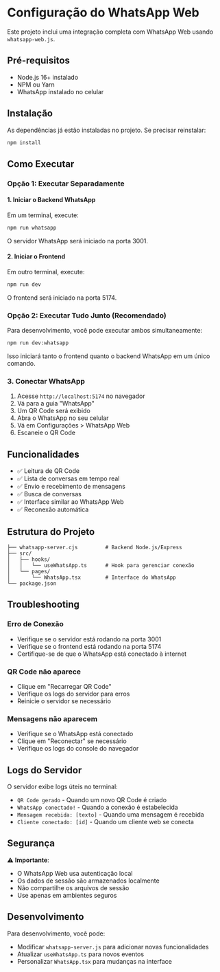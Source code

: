 # Configuração do WhatsApp Web

Este projeto inclui uma integração completa com WhatsApp Web usando `whatsapp-web.js`.

## Pré-requisitos

- Node.js 16+ instalado
- NPM ou Yarn
- WhatsApp instalado no celular

## Instalação

As dependências já estão instaladas no projeto. Se precisar reinstalar:

```bash
npm install
```

## Como Executar

### Opção 1: Executar Separadamente

#### 1. Iniciar o Backend WhatsApp

Em um terminal, execute:

```bash
npm run whatsapp
```

O servidor WhatsApp será iniciado na porta 3001.

#### 2. Iniciar o Frontend

Em outro terminal, execute:

```bash
npm run dev
```

O frontend será iniciado na porta 5174.

### Opção 2: Executar Tudo Junto (Recomendado)

Para desenvolvimento, você pode executar ambos simultaneamente:

```bash
npm run dev:whatsapp
```

Isso iniciará tanto o frontend quanto o backend WhatsApp em um único comando.

### 3. Conectar WhatsApp

1. Acesse `http://localhost:5174` no navegador
2. Vá para a guia "WhatsApp"
3. Um QR Code será exibido
4. Abra o WhatsApp no seu celular
5. Vá em Configurações > WhatsApp Web
6. Escaneie o QR Code

## Funcionalidades

- ✅ Leitura de QR Code
- ✅ Lista de conversas em tempo real
- ✅ Envio e recebimento de mensagens
- ✅ Busca de conversas
- ✅ Interface similar ao WhatsApp Web
- ✅ Reconexão automática

## Estrutura do Projeto

```
├── whatsapp-server.cjs         # Backend Node.js/Express
├── src/
│   ├── hooks/
│   │   └── useWhatsApp.ts      # Hook para gerenciar conexão
│   └── pages/
│       └── WhatsApp.tsx        # Interface do WhatsApp
└── package.json
```

## Troubleshooting

### Erro de Conexão
- Verifique se o servidor está rodando na porta 3001
- Verifique se o frontend está rodando na porta 5174
- Certifique-se de que o WhatsApp está conectado à internet

### QR Code não aparece
- Clique em "Recarregar QR Code"
- Verifique os logs do servidor para erros
- Reinicie o servidor se necessário

### Mensagens não aparecem
- Verifique se o WhatsApp está conectado
- Clique em "Reconectar" se necessário
- Verifique os logs do console do navegador

## Logs do Servidor

O servidor exibe logs úteis no terminal:
- `QR Code gerado` - Quando um novo QR Code é criado
- `WhatsApp conectado!` - Quando a conexão é estabelecida
- `Mensagem recebida: [texto]` - Quando uma mensagem é recebida
- `Cliente conectado: [id]` - Quando um cliente web se conecta

## Segurança

⚠️ **Importante**: 
- O WhatsApp Web usa autenticação local
- Os dados de sessão são armazenados localmente
- Não compartilhe os arquivos de sessão
- Use apenas em ambientes seguros

## Desenvolvimento

Para desenvolvimento, você pode:
- Modificar `whatsapp-server.js` para adicionar novas funcionalidades
- Atualizar `useWhatsApp.ts` para novos eventos
- Personalizar `WhatsApp.tsx` para mudanças na interface 